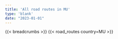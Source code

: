 ```yaml
---
title: 'All road routes in MU'
type: 'blank'
date: "2023-01-01"
---
```


{{< breadcrumbs >}}
{{< road_routes country=MU >}}
